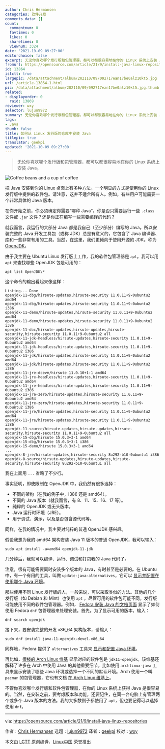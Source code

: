 ```yaml
---
author: Chris Hermansen
categories: 软件开发
comments_data: []
count:
  commentnum: 0
  favtimes: 0
  likes: 0
  sharetimes: 0
  viewnum: 3324
date: '2021-10-09 09:27:00'
editorchoice: false
excerpt: 无论你喜欢哪个发行版和包管理器，都可以都很容易地在你的 Linux 系统上安装 Java。
fromurl: https://opensource.com/article/21/9/install-java-linux-repositories
id: 13864
islctt: true
largepic: /data/attachment/album/202110/09/092717ean17be0alz10kt5.jpg
url: /article-13864-1.html
pic: /data/attachment/album/202110/09/092717ean17be0alz10kt5.jpg.thumb.jpg
related:
- displayorder: 0
  raid: 13869
reviewer: wxy
selector: lujun9972
summary: 无论你喜欢哪个发行版和包管理器，都可以都很容易地在你的 Linux 系统上安装 Java。
tags:
- Java
thumb: false
title: 如何从 Linux 发行版的仓库中安装 Java
titlepic: true
translator: geekpi
updated: '2021-10-09 09:27:00'
---
```



> 
> 无论你喜欢哪个发行版和包管理器，都可以都很容易地在你的 Linux 系统上安装 Java。
> 
> 
> 


![](/data/attachment/album/202110/09/092717ean17be0alz10kt5.jpg "Coffee beans and a cup of coffee")


把 Java 安装到你的 Linux 桌面上有多种方法。一个明显的方式是使用你的 Linux 发行版中提供的软件包。请注意，这并不适合所有人。例如，有些用户可能需要一个非常具体的 Java 版本。


在你开始之前，你必须确定你需要“哪种 Java”。你是否只需要运行一些 `.class` 文件或 `.jar` 文件？还是你正在编写一些需要编译的代码？


就我而言，我运行的大部分 Java 都是我自己（至少部分）编写的 Java，所以安装完整的 Java 开发工具包（或称 JDK）总是有意义的，它包含了 Java 编译器、库和一些非常有用的工具。当然，在这里，我们更倾向于使用开源的 JDK，称为 [OpenJDK](https://openjdk.java.net/)。


由于我主要在 Ubuntu Linux 发行版上工作，我的软件包管理器是 `apt`。我可以用 `apt` 来查找哪些 OpenJDK 包是可用的：



```
apt list OpenJDK\*

```

这个命令的输出看起来像这样：



```
Listing... Done
openjdk-11-dbg/hirsute-updates,hirsute-security 11.0.11+9-0ubuntu2 amd64
openjdk-11-dbg/hirsute-updates,hirsute-security 11.0.11+9-0ubuntu2 i386
openjdk-11-demo/hirsute-updates,hirsute-security 11.0.11+9-0ubuntu2 amd64
openjdk-11-demo/hirsute-updates,hirsute-security 11.0.11+9-0ubuntu2 i386
openjdk-11-doc/hirsute-updates,hirsute-updates,hirsute-security,hirsute-security 11.0.11+9-0ubuntu2 all
openjdk-11-jdk-headless/hirsute-updates,hirsute-security 11.0.11+9-0ubuntu2 amd64
openjdk-11-jdk-headless/hirsute-updates,hirsute-security 11.0.11+9-0ubuntu2 i386
openjdk-11-jdk/hirsute-updates,hirsute-security 11.0.11+9-0ubuntu2 amd64
openjdk-11-jdk/hirsute-updates,hirsute-security 11.0.11+9-0ubuntu2 i386
openjdk-11-jre-dcevm/hirsute 11.0.10+1-1 amd64
openjdk-11-jre-headless/hirsute-updates,hirsute-security 11.0.11+9-0ubuntu2 amd64
openjdk-11-jre-headless/hirsute-updates,hirsute-security 11.0.11+9-0ubuntu2 i386
openjdk-11-jre-zero/hirsute-updates,hirsute-security 11.0.11+9-0ubuntu2 amd64
openjdk-11-jre-zero/hirsute-updates,hirsute-security 11.0.11+9-0ubuntu2 i386
openjdk-11-jre/hirsute-updates,hirsute-security 11.0.11+9-0ubuntu2 amd64
openjdk-11-jre/hirsute-updates,hirsute-security 11.0.11+9-0ubuntu2 i386
openjdk-11-source/hirsute-updates,hirsute-updates,hirsute-security,hirsute-security 11.0.11+9-0ubuntu2 all
openjdk-15-dbg/hirsute 15.0.3+3-1 amd64
openjdk-15-dbg/hirsute 15.0.3+3-1 i386
openjdk-15-demo/hirsute 15.0.3+3-1 amd64
...
openjdk-8-jre/hirsute-updates,hirsute-security 8u292-b10-0ubuntu1 i386
openjdk-8-source/hirsute-updates,hirsute-updates,hirsute-security,hirsute-security 8u292-b10-0ubuntu1 all

```

我在上面用 `...` 省略了不少行。


事实证明，即使限制在 OpenJDK 中，我仍然有很多选择：


* 不同的架构（在我的例子中，i386 还是 amd64）。
* 不同的 Java 版本（就我而言，有 8、11、15、16、17 等）。
* 纯粹的 OpenJDK 或无头版本。
* Java 运行时环境（JRE）。
* 用于调试、演示，以及是否包含源代码等。


同样，在我的情况中，我主要对纯粹的普通 OpenJDK 感兴趣。


假设我想为我的 amd64 架构安装 Java 11 版本的普通 OpenJDK，我可以输入：



```
sudo apt install -a=amd64 openjdk-11-jdk

```

几分钟后，我就可以编译、运行、调试和打包我的 Java 代码了。


注意，很有可能需要同时安装多个版本的 Java，有时甚至是必要的。在 Ubuntu 中，有一个有用的工具，叫做 `update-java-alternatives`，它可以 [显示并配置在使用哪个 Java 环境](http://manpages.ubuntu.com/manpages/hirsute/man8/update-java-alternatives.8.html)。


那些使用不同 Linux 发行版的人，一般来说，可以采取类似的方法。其他的几个发行版（如 Debian 和 Mint）也使用 `apt` ，尽管可用的软件包可能不同。发行版可能使用不同的软件包管理器。例如， [Fedora 安装 Java 的文档页面](https://docs.fedoraproject.org/en-US/quick-docs/installing-java/) 显示了如何使用 Fedora `dnf` 包管理器来处理安装。首先，为了显示可用的版本，输入：



```
dnf search openjdk

```

接下来，要安装完整的开发 x86\_64 架构版本，请输入：



```
sudo dnf install java-11-openjdk-devel.x86_64

```

同样地，Fedora 提供了 `alternatives` 工具来 [显示和配置 Java 环境](https://tecadmin.net/install-java-on-fedora/)。


再比如，[很棒的 Arch Linux 维基](https://wiki.archlinux.org/title/java#OpenJDK) 显示对应的软件包是 `jdk11-openjdk`。该维基还解释了许多在 Arch 中使用 Java 的其他重要细节，比如使用 `archlinux-java` 工具来显示安装了哪些 Java 环境或选择一个不同的默认环境。Arch 使用一个叫 `pacman` 的包管理器，它也有文档 [在 Arch Linux 维基上](https://wiki.archlinux.org/title/pacman#Querying_package_databases)。


不管你喜欢哪个发行版和软件包管理器，在你的 Linux 系统上获得 Java 是很容易的。当然，在安装之前，要考虑版本和功能。还要记住，在同一台电脑上有管理两个或多个 Java 版本的方法。我的大多数例子都使用了 `apt`，但也要记得可以选择使用 `dnf`。




---


via: <https://opensource.com/article/21/9/install-java-linux-repositories>


作者：[Chris Hermansen](https://opensource.com/users/clhermansen) 选题：[lujun9972](https://github.com/lujun9972) 译者：[geekpi](https://github.com/geekpi) 校对：[wxy](https://github.com/wxy)


本文由 [LCTT](https://github.com/LCTT/TranslateProject) 原创编译，[Linux中国](https://linux.cn/) 荣誉推出